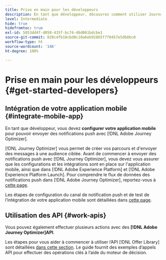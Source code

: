 ```yaml
---
title: Prise en main pour les développeurs
description: En tant que développeur, découvrez comment utiliser Journey Optimizer
level: Intermediate
hide: true
hidefromtoc: true
exl-id: 5053dd4f-d050-415f-bc74-d6d061bdcbe1
source-git-commit: 020c4fb18cbd0c10a6eb92865f7f0457e5db8bc0
workflow-type: ht
source-wordcount: '146'
ht-degree: 100%

---
```


# Prise en main pour les développeurs {#get-started-developers}

## Intégration de votre application mobile {#integrate-mobile-app}

En tant que développeur, vous devez **configurer votre application mobile** pour pouvoir envoyer des notifications push avec [!DNL Adobe Journey Optimizer].

[!DNL Journey Optimizer] vous permet de créer vos parcours et d&#39;envoyer des messages à une audience ciblée. Avant de commencer à envoyer des notifications push avec [!DNL Journey Optimizer], vous devez vous assurer que les configurations et les intégrations sont en place sur l&#39;application mobile, ainsi que dans [!DNL Adobe Experience Platform] et [!DNL Adobe Experience Platform Launch]. Pour comprendre le flux de données des notifications push dans [!DNL Adobe Journey Optimizer], reportez-vous à [cette page](../../push/push-gs.md).

Les étapes de configuration du canal de notification push et de test de l’intégration de votre application mobile sont détaillées dans [cette page](../../push/push-configuration.md).

## Utilisation des API {#work-apis}

Vous pouvez également effectuer plusieurs actions avec des **[!DNL Adobe Journey Optimizer]API**.

Les étapes pour vous aider à commencer à utiliser l’API [!DNL Offer Library] sont détaillées [dans cette section](../../offers/api-reference/getting-started.md). Le guide fournit des exemples d’appels API pour effectuer des opérations clés à l’aide du moteur de décision.
